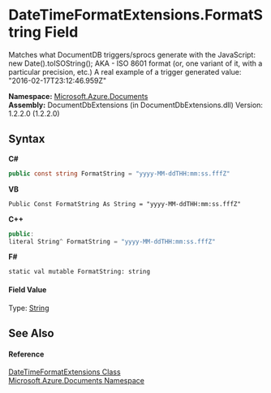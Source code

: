 # DateTimeFormatExtensions.FormatString Field
 

Matches what DocumentDB triggers/sprocs generate with the JavaScript: new Date().toISOString(); AKA - ISO 8601 format (or, one variant of it, with a particular precision, etc.) A real example of a trigger generated value: "2016-02-17T23:12:46.959Z"

**Namespace:**&nbsp;<a href="856b2e23-9c8b-2618-f913-67d85d500616">Microsoft.Azure.Documents</a><br />**Assembly:**&nbsp;DocumentDbExtensions (in DocumentDbExtensions.dll) Version: 1.2.2.0 (1.2.2.0)

## Syntax

**C#**<br />
``` C#
public const string FormatString = "yyyy-MM-ddTHH:mm:ss.fffZ"
```

**VB**<br />
``` VB
Public Const FormatString As String = "yyyy-MM-ddTHH:mm:ss.fffZ"
```

**C++**<br />
``` C++
public:
literal String^ FormatString = "yyyy-MM-ddTHH:mm:ss.fffZ"
```

**F#**<br />
``` F#
static val mutable FormatString: string
```


#### Field Value
Type: <a href="http://msdn2.microsoft.com/en-us/library/s1wwdcbf" target="_blank">String</a>

## See Also


#### Reference
<a href="5170affb-a6da-2801-1bd3-714bc07d5356">DateTimeFormatExtensions Class</a><br /><a href="856b2e23-9c8b-2618-f913-67d85d500616">Microsoft.Azure.Documents Namespace</a><br />